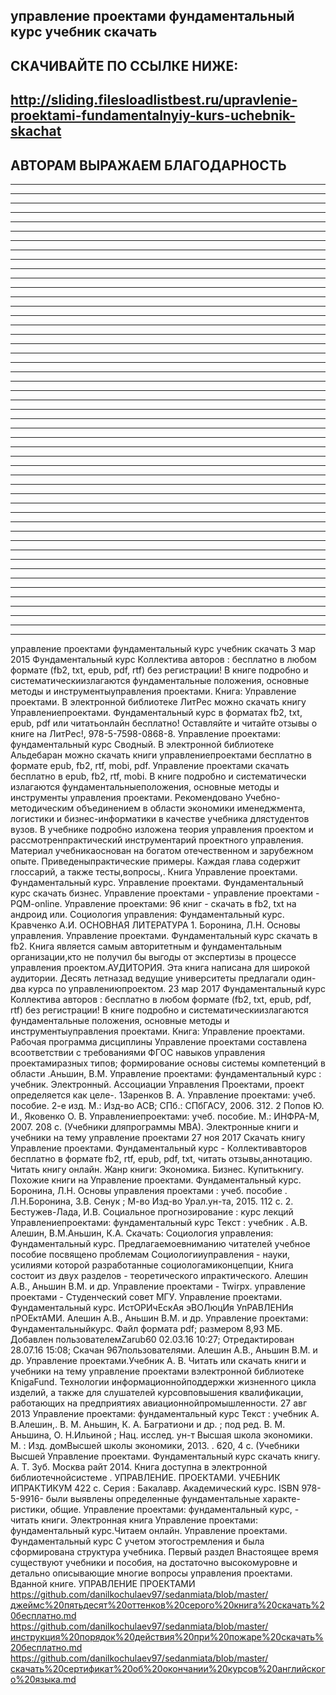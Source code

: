 управление проектами фундаментальный курс учебник скачать
--------------------------------------------------
СКАЧИВАЙТЕ ПО ССЫЛКЕ НИЖЕ:
--------------------------------------------------
http://sliding.filesloadlistbest.ru/upravlenie-proektami-fundamentalnyiy-kurs-uchebnik-skachat
--------------------------------------------------
АВТОРАМ ВЫРАЖАЕМ БЛАГОДАРНОСТЬ
--------------------------------------------------
--------------------------------------------------
--------------------------------------------------
--------------------------------------------------
--------------------------------------------------
--------------------------------------------------
--------------------------------------------------
--------------------------------------------------
--------------------------------------------------
--------------------------------------------------
--------------------------------------------------
--------------------------------------------------
--------------------------------------------------
--------------------------------------------------
--------------------------------------------------
--------------------------------------------------
--------------------------------------------------
--------------------------------------------------
--------------------------------------------------
--------------------------------------------------
--------------------------------------------------
--------------------------------------------------
--------------------------------------------------
--------------------------------------------------
--------------------------------------------------
--------------------------------------------------
--------------------------------------------------
--------------------------------------------------
--------------------------------------------------
--------------------------------------------------
--------------------------------------------------
--------------------------------------------------
--------------------------------------------------
--------------------------------------------------
--------------------------------------------------
--------------------------------------------------
--------------------------------------------------
--------------------------------------------------
--------------------------------------------------
--------------------------------------------------
--------------------------------------------------
--------------------------------------------------
--------------------------------------------------
--------------------------------------------------
--------------------------------------------------
--------------------------------------------------
--------------------------------------------------
--------------------------------------------------
--------------------------------------------------
--------------------------------------------------
управление проектами фундаментальный курс учебник скачать 3 мар 2015  Фундаментальный курс Коллектива авторов : бесплатно в любом формате (fb2, txt, epub, pdf, rtf) без регистрации! В книге подробно и систематическиизлагаются фундаментальные положения, основные методы и инструментыуправления проектами.  Книга: Управление проектами. В электронной библиотеке ЛитРес можно скачать книгу Управлениепроектами. Фундаментальный курс в форматах fb2, txt, epub, pdf или читатьонлайн бесплатно! Оставляйте и читайте отзывы о книге на ЛитРес!, 978-5-7598-0868-8. Управление проектами: фундаментальный курс  Сводный. В электронной библиотеке Альдебаран можно скачать книги управлениепроектами бесплатно в формате epub, fb2, rtf, mobi, pdf. Управление проектами  скачать бесплатно в epub, fb2, rtf, mobi. В книге подробно и систематически излагаются фундаментальныеположения, основные методы и инструменты управления проектами. Рекомендовано Учебно-методическим объединением в области экономики именеджмента, логистики и бизнес-информатики в качестве учебника длястудентов вузов. В учебнике подробно изложена теория управления проектом и рассмотренпрактический инструментарий проектного управления. Материал учебникаоснован на богатом отечественном и зарубежном опыте. Приведеныпрактические примеры. Каждая глава содержит глоссарий, а также тесты,вопросы,. Книга Управление проектами. Фундаментальный курс. Управление проектами. Фундаментальный курс скачать бизнес. Управление проектами -
управление проектами - PQM-online. Управление проектами: 96 книг - скачать в fb2, txt на андроид или. Социология управления: Фундаментальный курс. Кравченко А.И. ОСНОВНАЯ ЛИТЕРАТУРА 1. Боронина, Л.Н. Основы управления. Управление проектами. Фундаментальный курс  скачать в fb2. Книга является самым авторитетным и фундаментальным  организации,кто не получил бы выгоды от экспертизы в процессе управления проектом.АУДИТОРИЯ. Эта книга написана для широкой аудитории.  Десять летназад ведущие университеты предлагали один-два курса по управлениюпроектом. 23 мар 2017  Фундаментальный курс Коллектива авторов : бесплатно в любом формате (fb2, txt, epub, pdf, rtf) без регистрации! В книге подробно и систематическиизлагаются фундаментальные положения, основные методы и инструментыуправления проектами.  Книга: Управление проектами. Рабочая программа дисциплины Управление проектами составлена всоответствии с требованиями ФГОС  навыков управления проектамиразных типов; формирование основы системы компетенций в области .Аньшин, В.М. Управление проектами: фундаментальный курс : учебник. Электронный. Ассоциации Управления Проектами, проект определяется как целе-. 1Заренков В. А. Управление проектами: учеб. пособие. 2-е изд. М.: Изд-во АСВ; СПб.: СПбГАСУ, 2006. 312. 2 Попов Ю. И., Яковенко О. В. Управлениепроектами: учеб. пособие. М.: ИНФРА-М, 2007. 208 с. (Учебники дляпрограммы МВА). Электронные книги и учебники на тему управление проектами
27 ноя 2017  Скачать книгу Управление проектами. Фундаментальный курс - Коллективавторов бесплатно в формате fb2, rtf, epub, pdf, txt, читать отзывы,аннотацию. Читать книгу онлайн. Жанр книги: Экономика. Бизнес. Купитькнигу. Похожие книги на Управление проектами. Фундаментальный курс. Боронина, Л.Н. Основы управления проектами : учеб. пособие . Л.Н.Боронина, З.В. Сенук ; М-во  Изд-во Урал.ун-та, 2015.  112 с. 2. Бестужев-Лада, И.В. Социальное прогнозирование : курс лекций   Управлениепроектами: фундаментальный курс Текст : учебник . А.В. Алешин, В.М.Аньшин, К.А. Скачать: Социология управления: Фундаментальный курс.  Предлагаемоевниманию читателей учебное пособие посвящено проблемам Социологииуправления - науки, усилиями которой разработанные социологамиконцепции,  Книга состоит из двух разделов - теоретического ипрактического. Алешин А.В., Аньшин В.М. и др. Управление проектами - Twirpx. управление проектами - Студенческий совет МГУ. Управление проектами. Фундаментальный курс. ИстОРИчЕскАя эВОЛюцИя УпРАВЛЕНИя пРОЕктАМИ. Алешин А.В., Аньшин В.М. и др. Управление проектами: Фундаментальныйкурс. Файл формата pdf; размером 8,93 МБ. Добавлен пользователемZarub60 02.03.16 10:27; Отредактирован 28.07.16 15:08; Скачан 967пользователями. Алешин А.В., Аньшин В.М. и др. Управление проектами.Учебник  А. В. Читать или скачать книги и учебники на тему управление проектами вэлектронной библиотеке KnigaFund.  Технологии информационнойподдержки жизненного цикла изделий, а также для слушателей курсовповышения квалификации, работающих на предприятиях авиационнойпромышленности. 27 авг 2013  Управление проектами: фундаментальный курс Текст : учебник  А. В.Алешин,. В. М. Аньшин, К. А. Багратиони и др. ; под ред. В. М. Аньшина, О. Н.Ильиной ; Нац. исслед. ун-т Высшая школа экономики.  М. : Изд. домВысшей школы экономики, 2013. . 620, 4 с.  (Учебники Высшей
Управление проектами. Фундаментальный курс скачать книгу. А. Т. Зуб. Москва  райт  2014. Книга доступна в электронной библиотечнойсистеме . УПРАВЛЕНИЕ. ПРОЕКТАМИ. УЧЕБНИК ИПРАКТИКУМ  422 с.  Серия : Бакалавр. Академический курс. ISBN 978-5-9916-  были выявлены определенные фундаментальные характе-ристики, общие. Управление проектами: фундаментальный курс, - читать книги. Электронная книга Управление проектами: фундаментальный курс.Читаем онлайн. Управление проектами. Фундаментальный курс  С учетом этогостремления и была сформирована структура учебника. Первый раздел  Внастоящее время существуют учебники и пособия, на достаточно высокомуровне и детально описывающие многие вопросы управления проектами. Вданной книге. УПРАВЛЕНИЕ ПРОЕКТАМИ
https://github.com/danilkochulaev97/sedanmiata/blob/master/джеймс%20пятьдесят%20оттенков%20серого%20книга%20скачать%20бесплатно.md
https://github.com/danilkochulaev97/sedanmiata/blob/master/инструкция%20порядок%20действия%20при%20пожаре%20скачать%20бесплатно.md
https://github.com/danilkochulaev97/sedanmiata/blob/master/скачать%20сертификат%20об%20окончании%20курсов%20английского%20языка.md
